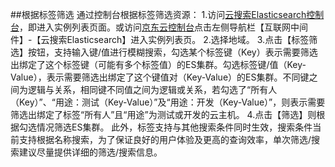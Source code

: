 ##根据标签筛选
通过控制台根据标签筛选资源：
1.访问[云搜索Elasticsearch控制台](https://es-console.jdcloud.com/clusters)，即进入实例列表页面。或访问[京东云控制台](https://console.jdcloud.com)点击左侧导航栏【互联网中间件】-【云搜索Elasticsearch】进入实例列表页。
2.选择地域。
3.点击【标签筛选】按钮，支持输入键/值进行模糊搜索，勾选某个标签键（Key）表示需要筛选出绑定了这个标签键（可能有多个标签值）的ES集群。勾选标签键/值（Key-Value），表示需要筛选出绑定了这个键值对（Key-Value）的ES集群。不同键之间为逻辑与关系，相同键不同值之间为逻辑或关系，若勾选了“所有人（Key）”、“用途：测试（Key-Value）”及“用途：开发（Key-Value）”，则表示需要筛选出绑定了标签“所有人”且“用途”为测试或开发的云主机。
4.点击【筛选】则根据勾选情况筛选ES集群。
此外，标签支持与其他搜索条件同时生效，搜索条件当前支持根据名称搜索，为了保证良好的用户体验及更高的查询效率，单次筛选/搜索建议尽量提供详细的筛选/搜索信息。
